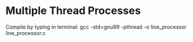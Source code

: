 # Multiple Thread Processes

Compile by typing in terminal: gcc -std=gnu99 -pthread -o line_processor line_processor.c
